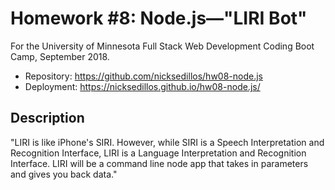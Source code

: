 # Homework #8: Node.js—"LIRI Bot"

For the University of Minnesota Full Stack Web Development Coding Boot Camp, September 2018.

* Repository: https://github.com/nicksedillos/hw08-node.js
* Deployment: https://nicksedillos.github.io/hw08-node.js/

## Description

"LIRI is like iPhone's SIRI. However, while SIRI is a Speech Interpretation and Recognition Interface, LIRI is a Language Interpretation and Recognition Interface. LIRI will be a command line node app that takes in parameters and gives you back data."